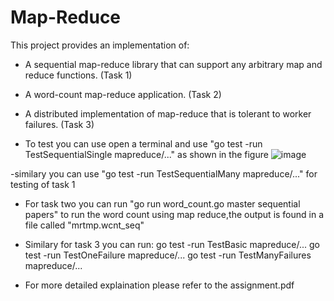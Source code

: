 # Map-Reduce
This project provides an implementation of:
- A sequential map-reduce library that can support any arbitrary map and reduce functions. (Task 1)
- A word-count map-reduce application. (Task 2)
- A distributed implementation of map-reduce that is tolerant to worker failures. (Task 3)

- To test you can use open a terminal and use "go test -run TestSequentialSingle mapreduce/..." as shown in the figure
  ![image](https://github.com/omarsalah448/Map-Reduce/assets/108231831/72c6cf06-370b-4b1e-9c19-edd611aad94d)

-similary you can use "go test -run TestSequentialMany mapreduce/..." for testing of task 1

- For task two you can run "go run word_count.go master sequential papers" to run the word count using map reduce,the output is found in a file called "mrtmp.wcnt_seq"

- Similary for task 3 you can run:
 go test -run TestBasic mapreduce/...
 go test -run TestOneFailure mapreduce/...
 go test -run TestManyFailures mapreduce/...

- For more detailed explaination please refer to the assignment.pdf
